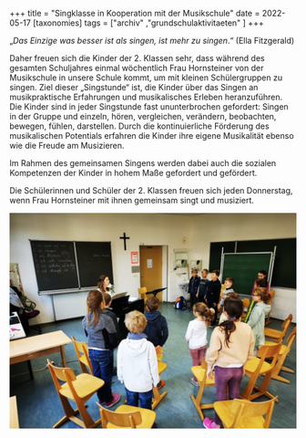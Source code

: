 +++
title = "Singklasse in Kooperation mit der Musikschule"
date = 2022-05-17
[taxonomies]
tags = ["archiv" ,"grundschulaktivitaeten" ]
+++

„_Das Einzige was besser ist als singen, ist mehr zu singen_.“ (Ella Fitzgerald)

Daher freuen sich die Kinder der 2. Klassen sehr, dass während des gesamten Schuljahres einmal wöchentlich Frau Hornsteiner von der Musikschule in unsere Schule kommt, um mit kleinen Schülergruppen zu singen. Ziel dieser „Singstunde“ ist, die Kinder über das Singen an musikpraktische Erfahrungen und musikalisches Erleben heranzuführen. Die Kinder sind in jeder Singstunde fast ununterbrochen gefordert: Singen in der Gruppe und einzeln, hören, vergleichen, verändern, beobachten, bewegen, fühlen, darstellen. Durch die kontinuierliche Förderung des musikalischen Potentials erfahren die Kinder ihre eigene Musikalität ebenso wie die Freude am Musizieren.

Im Rahmen des gemeinsamen Singens werden dabei auch die sozialen Kompetenzen der Kinder in hohem Maße gefordert und gefördert.

Die Schülerinnen und Schüler der 2. Klassen freuen sich jeden Donnerstag, wenn Frau Hornsteiner mit ihnen gemeinsam singt und musiziert.

[![](images/Foto-Singklasse-1024x768.jpg)](https://volksschule-partenkirchen.de/wp-content/uploads/Foto-Singklasse.jpg)
